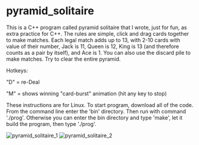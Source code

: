 # pyramid_solitaire

This is a C++ program called pyramid solitaire that I wrote, just for fun, as extra practice for C++. The rules are simple, click and drag cards together to make matches. Each legal match adds up to 13, with 2-10 cards with value of their number, Jack is 11, Queen is 12, King is 13 (and therefore counts as a pair by itself), and Ace is 1. You can also use the discard pile to make matches. Try to clear the entire pyramid.

Hotkeys:

"D" = re-Deal

"M" = shows winning "card-burst" animation (hit any key to stop)

These instructions are for Linux. To start program, download all of the code. From the command line enter the 'bin' directory. Then run with command './prog'. Otherwise you can enter the bin directory and type 'make', let it build the program, then type './prog'.

![pyramid_solitaire_1](https://user-images.githubusercontent.com/53150782/193914818-1d6b44cf-1a70-4111-9168-6da6681ae7ed.PNG)
![pyramid_solitaire_2](https://user-images.githubusercontent.com/53150782/193914965-bc231054-7a43-4ec8-b864-b898cf582357.PNG)
